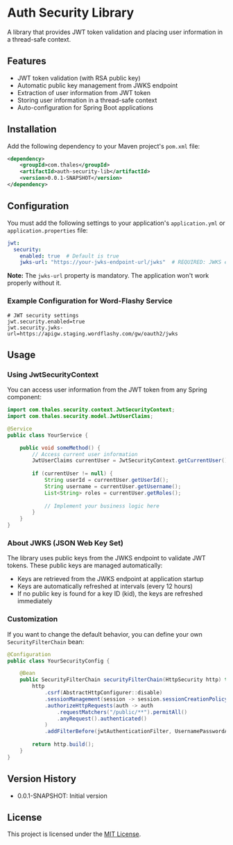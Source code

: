 # Auth Security Library

A library that provides JWT token validation and placing user information in a thread-safe context.

## Features

- JWT token validation (with RSA public key)
- Automatic public key management from JWKS endpoint
- Extraction of user information from JWT token
- Storing user information in a thread-safe context
- Auto-configuration for Spring Boot applications

## Installation

Add the following dependency to your Maven project's `pom.xml` file:

```xml
<dependency>
    <groupId>com.thales</groupId>
    <artifactId>auth-security-lib</artifactId>
    <version>0.0.1-SNAPSHOT</version>
</dependency>
```

## Configuration

You must add the following settings to your application's `application.yml` or `application.properties` file:

```yaml
jwt:
  security:
    enabled: true  # Default is true
    jwks-url: "https://your-jwks-endpoint-url/jwks"  # REQUIRED: JWKS endpoint URL
```

**Note:** The `jwks-url` property is mandatory. The application won't work properly without it.

### Example Configuration for Word-Flashy Service

```properties
# JWT security settings
jwt.security.enabled=true
jwt.security.jwks-url=https://apigw.staging.wordflashy.com/gw/oauth2/jwks
```

## Usage

### Using JwtSecurityContext

You can access user information from the JWT token from any Spring component:

```java
import com.thales.security.context.JwtSecurityContext;
import com.thales.security.model.JwtUserClaims;

@Service
public class YourService {

    public void someMethod() {
        // Access current user information
        JwtUserClaims currentUser = JwtSecurityContext.getCurrentUser();
        
        if (currentUser != null) {
            String userId = currentUser.getUserId();
            String username = currentUser.getUsername();
            List<String> roles = currentUser.getRoles();
            
            // Implement your business logic here
        }
    }
}
```

### About JWKS (JSON Web Key Set)

The library uses public keys from the JWKS endpoint to validate JWT tokens. These public keys are managed automatically:

- Keys are retrieved from the JWKS endpoint at application startup
- Keys are automatically refreshed at intervals (every 12 hours)
- If no public key is found for a key ID (kid), the keys are refreshed immediately

### Customization

If you want to change the default behavior, you can define your own `SecurityFilterChain` bean:

```java
@Configuration
public class YourSecurityConfig {

    @Bean
    public SecurityFilterChain securityFilterChain(HttpSecurity http) throws Exception {
        http
            .csrf(AbstractHttpConfigurer::disable)
            .sessionManagement(session -> session.sessionCreationPolicy(SessionCreationPolicy.STATELESS))
            .authorizeHttpRequests(auth -> auth
                .requestMatchers("/public/**").permitAll()
                .anyRequest().authenticated()
            )
            .addFilterBefore(jwtAuthenticationFilter, UsernamePasswordAuthenticationFilter.class);
        
        return http.build();
    }
}
```

## Version History

- 0.0.1-SNAPSHOT: Initial version

## License

This project is licensed under the [MIT License](LICENSE). 